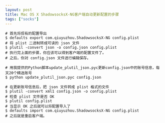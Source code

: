 ```yaml
---
layout: post
title: Mac OS X ShadowsocksX-NG客户端自动更新配置的步骤
tags: ["socks"]
---
```



    # 首先将现有的配置导出
    $ defaults export com.qiuyuzhou.ShadowsocksX-NG config.plist
    # 将 plist 二进制转成可读的 json 文件
    $ plutil -convert json -o config.json config.plist
    # 执行完上面的步骤，你应该可以得到客户端的配置文件了。
    # 之后，你对 config.json 文件进行编辑保存。

    # 用我提供的Python脚本update_plutil_json.pyc更新config.json中的账号信息，每天20个精选账号
    $ python update_plutil_json.pyc config.json

    # 在更新账号信息后，把 json 文件转成 plist 格式的文件
    $ plutil -convert xml1 config.json -o config.plist
    # 检查 plist 文件是否 OK
    $ plutil config.plist
    # 当显示 OK 之后就可以将配置导入了
    $ defaults import com.qiuyuzhou.ShadowsocksX-NG config.plist
    # 之后就是重启客户端。
